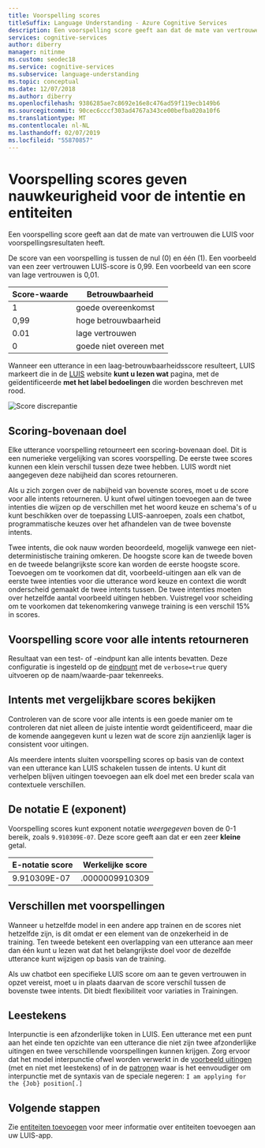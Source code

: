 ```yaml
---
title: Voorspelling scores
titleSuffix: Language Understanding - Azure Cognitive Services
description: Een voorspelling score geeft aan dat de mate van vertrouwen die LUIS voor voorspellingsresultaten heeft.
services: cognitive-services
author: diberry
manager: nitinme
ms.custom: seodec18
ms.service: cognitive-services
ms.subservice: language-understanding
ms.topic: conceptual
ms.date: 12/07/2018
ms.author: diberry
ms.openlocfilehash: 9386285ae7c8692e16e8c476ad59f119ecb149b6
ms.sourcegitcommit: 90cec6cccf303ad4767a343ce00befba020a10f6
ms.translationtype: MT
ms.contentlocale: nl-NL
ms.lasthandoff: 02/07/2019
ms.locfileid: "55870857"
---
```

# <a name="prediction-scores-indicate-prediction-accuracy-for-intent-and-entities"></a>Voorspelling scores geven nauwkeurigheid voor de intentie en entiteiten
Een voorspelling score geeft aan dat de mate van vertrouwen die LUIS voor voorspellingsresultaten heeft. 

De score van een voorspelling is tussen de nul (0) en één (1). Een voorbeeld van een zeer vertrouwen LUIS-score is 0,99. Een voorbeeld van een score van lage vertrouwen is 0,01. 

|Score-waarde|Betrouwbaarheid|
|--|--|
|1|goede overeenkomst|
|0,99|hoge betrouwbaarheid|
|0.01|lage vertrouwen|
|0|goede niet overeen met|

Wanneer een utterance in een laag-betrouwbaarheidsscore resulteert, LUIS markeert die in de [LUIS](luis-reference-regions.md) website **kunt u lezen wat** pagina, met de geïdentificeerde **met het label bedoelingen** die worden beschreven met rood. 

![Score discrepantie](./media/luis-concept-score/score-discrepancy.png)

## <a name="top-scoring-intent"></a>Scoring-bovenaan doel
Elke utterance voorspelling retourneert een scoring-bovenaan doel. Dit is een numerieke vergelijking van scores voorspelling. De eerste twee scores kunnen een klein verschil tussen deze twee hebben. LUIS wordt niet aangegeven deze nabijheid dan scores retourneren.  

Als u zich zorgen over de nabijheid van bovenste scores, moet u de score voor alle intents retourneren. U kunt ofwel uitingen toevoegen aan de twee intenties die wijzen op de verschillen met het woord keuze en schema's of u kunt beschikken over de toepassing LUIS-aanroepen, zoals een chatbot, programmatische keuzes over het afhandelen van de twee bovenste intents. 

Twee intents, die ook nauw worden beoordeeld, mogelijk vanwege een niet-deterministische training omkeren. De hoogste score kan de tweede boven en de tweede belangrijkste score kan worden de eerste hoogste score. Toevoegen om te voorkomen dat dit, voorbeeld-uitingen aan elk van de eerste twee intenties voor die utterance word keuze en context die wordt onderscheid gemaakt de twee intents tussen. De twee intenties moeten over hetzelfde aantal voorbeeld uitingen hebben. Vuistregel voor scheiding om te voorkomen dat tekenomkering vanwege training is een verschil 15% in scores.

## <a name="return-prediction-score-for-all-intents"></a>Voorspelling score voor alle intents retourneren
Resultaat van een test- of -eindpunt kan alle intents bevatten. Deze configuratie is ingesteld op de [eindpunt](https://aka.ms/v1-endpoint-api-docs) met de `verbose=true` query uitvoeren op de naam/waarde-paar tekenreeks. 

## <a name="review-intents-with-similar-scores"></a>Intents met vergelijkbare scores bekijken
Controleren van de score voor alle intents is een goede manier om te controleren dat niet alleen de juiste intentie wordt geïdentificeerd, maar die de komende aangegeven kunt u lezen wat de score zijn aanzienlijk lager is consistent voor uitingen. 

Als meerdere intents sluiten voorspelling scores op basis van de context van een utterance kan LUIS schakelen tussen de intents. U kunt dit verhelpen blijven uitingen toevoegen aan elk doel met een breder scala van contextuele verschillen.   

## <a name="e-exponent-notation"></a>De notatie E (exponent)

Voorspelling scores kunt exponent notatie *weergegeven* boven de 0-1 bereik, zoals `9.910309E-07`. Deze score geeft aan dat er een zeer **kleine** getal.

|E-notatie score |Werkelijke score|
|--|--|
|9.910309E-07|.0000009910309|

## <a name="differences-with-predictions"></a>Verschillen met voorspellingen
Wanneer u hetzelfde model in een andere app trainen en de scores niet hetzelfde zijn, is dit omdat er een element van de onzekerheid in de training. Ten tweede betekent een overlapping van een utterance aan meer dan één kunt u lezen wat dat het belangrijkste doel voor de dezelfde utterance kunt wijzigen op basis van de training.

Als uw chatbot een specifieke LUIS score om aan te geven vertrouwen in opzet vereist, moet u in plaats daarvan de score verschil tussen de bovenste twee intents. Dit biedt flexibiliteit voor variaties in Trainingen. 

## <a name="punctuation"></a>Leestekens
Interpunctie is een afzonderlijke token in LUIS. Een utterance met een punt aan het einde ten opzichte van een utterance die niet zijn twee afzonderlijke uitingen en twee verschillende voorspellingen kunnen krijgen. Zorg ervoor dat het model interpunctie ofwel worden verwerkt in de [voorbeeld uitingen](luis-concept-utterance.md) (met en niet met leestekens) of in de [patronen](luis-concept-patterns.md) waar is het eenvoudiger om interpunctie met de syntaxis van de speciale negeren: `I am applying for the {Job} position[.]`

## <a name="next-steps"></a>Volgende stappen

Zie [entiteiten toevoegen](luis-how-to-add-entities.md) voor meer informatie over entiteiten toevoegen aan uw LUIS-app.
